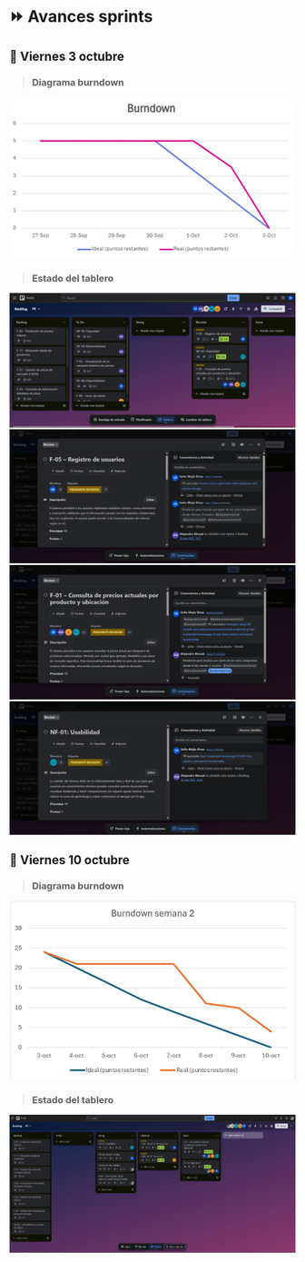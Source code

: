 # ⏩ Avances sprints

## 🎃 Viernes 3 octubre

> ### Diagrama burndown
![Diagrama burndown viernes 3 octubre](images_sprint/Burndown-3oct.png)

> ### Estado del tablero
![Tablero backlog viernes 3 octubre](images_sprint/Backlog-3oct.png)
![F-05 backlog viernes 3 octubre](images_sprint/Backlog-3oct-F05.png)
![F-01 backlog viernes 3 octubre](images_sprint/Backlog-3oct-F01.png)
![NF-01 backlog viernes 3 octubre](images_sprint/Backlog-3oct-NF01.png)

## 🎃 Viernes 10 octubre

> ### Diagrama burndown
![Diagrama burndown viernes 10 octubre](images_sprint/Burndown_10oct.png)

> ### Estado del tablero
![Tablero backlog viernes 10 octubre](images_sprint/Backlog-10oct.png)